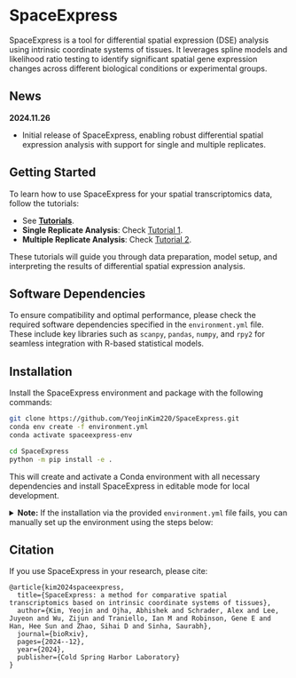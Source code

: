 # SpaceExpress

SpaceExpress is a tool for differential spatial expression (DSE) analysis using intrinsic coordinate systems of tissues. It leverages spline models and likelihood ratio testing to identify significant spatial gene expression changes across different biological conditions or experimental groups.

## News
**2024.11.26**  
- Initial release of SpaceExpress, enabling robust differential spatial expression analysis with support for single and multiple replicates.

## Getting Started
To learn how to use SpaceExpress for your spatial transcriptomics data, follow the tutorials:

- See **[Tutorials](./docs/source/notebook/)**.
- **Single Replicate Analysis**: Check [Tutorial 1](./docs/source/notebook/Tutorial_1.ipynb).
- **Multiple Replicate Analysis**: Check [Tutorial 2](./docs/source/notebook/Tutorial_2.ipynb).

These tutorials will guide you through data preparation, model setup, and interpreting the results of differential spatial expression analysis.

## Software Dependencies
To ensure compatibility and optimal performance, please check the required software dependencies specified in the `environment.yml` file. These include key libraries such as `scanpy`, `pandas`, `numpy`, and `rpy2` for seamless integration with R-based statistical models.

## Installation
Install the SpaceExpress environment and package with the following commands:

```bash
git clone https://github.com/YeojinKim220/SpaceExpress.git
conda env create -f environment.yml
conda activate spaceexpress-env

cd SpaceExpress
python -m pip install -e .
```

This will create and activate a Conda environment with all necessary dependencies and install SpaceExpress in editable mode for local development.

<details>
  <summary><b>Note:</b> If the installation via the provided <code>environment.yml</code> file fails, you can manually set up the environment using the steps below:</summary>

  ```bash
  # Step 1: Create and activate a new Conda environment
  conda create -n spaceexpress-env python=3.11 scikit-learn pandas matplotlib jupyter scanpy rpy2 -y
  conda activate spaceexpress-env

  # Step 2: Install additional dependencies
  conda install -y -c conda-forge python-igraph r-lmtest r-fitdistrplus r-dplyr r-lme4

  # Step 3: Install Python packages using pip
  pip install pygam
  pip install torch
  ```
</details>

## Citation
If you use SpaceExpress in your research, please cite:
```
@article{kim2024spaceexpress,
  title={SpaceExpress: a method for comparative spatial transcriptomics based on intrinsic coordinate systems of tissues},
  author={Kim, Yeojin and Ojha, Abhishek and Schrader, Alex and Lee, Juyeon and Wu, Zijun and Traniello, Ian M and Robinson, Gene E and Han, Hee Sun and Zhao, Sihai D and Sinha, Saurabh},
  journal={bioRxiv},
  pages={2024--12},
  year={2024},
  publisher={Cold Spring Harbor Laboratory}
}
```

